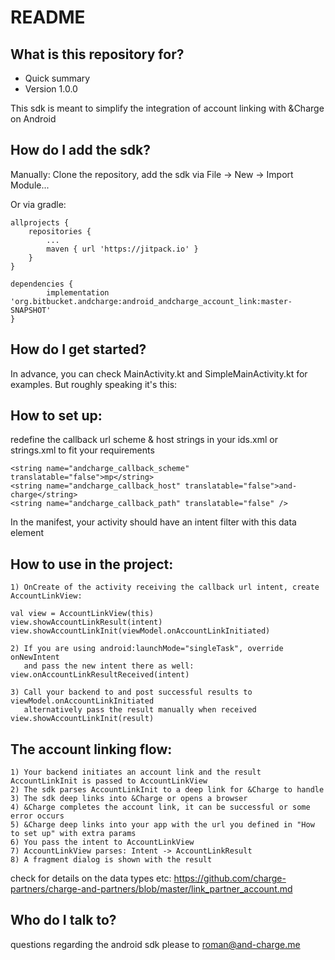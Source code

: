 # README #

## What is this repository for? ##

* Quick summary
* Version 1.0.0

This sdk is meant to simplify the integration of account linking with &Charge on Android

## How do I add the sdk? ##

Manually: Clone the repository, add the sdk via File -> New -> Import Module...

Or via gradle:

	allprojects {
		repositories {
			...
			maven { url 'https://jitpack.io' }
		}
	}
    
    dependencies {
	        implementation 'org.bitbucket.andcharge:android_andcharge_account_link:master-SNAPSHOT'
	}


## How do I get started? ##

In advance, you can check MainActivity.kt and SimpleMainActivity.kt for examples.
But roughly speaking it's this:


## How to set up: ##

redefine the callback url scheme & host strings in your ids.xml or strings.xml to fit your requirements

    <string name="andcharge_callback_scheme" translatable="false">mp</string>
    <string name="andcharge_callback_host" translatable="false">and-charge</string>
    <string name="andcharge_callback_path" translatable="false" />

In the manifest, your activity should have an intent filter with this data element

  <data android:scheme="@string/andcharge_callback_scheme" android:host="@string/andcharge_callback_host" />


## How to use in the project: ##

    1) OnCreate of the activity receiving the callback url intent, create AccountLinkView:

    val view = AccountLinkView(this)
    view.showAccountLinkResult(intent)
    view.showAccountLinkInit(viewModel.onAccountLinkInitiated)

    2) If you are using android:launchMode="singleTask", override onNewIntent
       and pass the new intent there as well: view.onAccountLinkResultReceived(intent)

    3) Call your backend to and post successful results to viewModel.onAccountLinkInitiated
       alternatively pass the result manually when received view.showAccountLinkInit(result)


## The account linking flow: ##

    1) Your backend initiates an account link and the result AccountLinkInit is passed to AccountLinkView
    2) The sdk parses AccountLinkInit to a deep link for &Charge to handle
    3) The sdk deep links into &Charge or opens a browser
    4) &Charge completes the account link, it can be successful or some error occurs
    5) &Charge deep links into your app with the url you defined in "How to set up" with extra params
    6) You pass the intent to AccountLinkView
    7) AccountLinkView parses: Intent -> AccountLinkResult
    8) A fragment dialog is shown with the result

check for details on the data types etc:
https://github.com/charge-partners/charge-and-partners/blob/master/link_partner_account.md


## Who do I talk to? ##

questions regarding the android sdk please to
roman@and-charge.me
